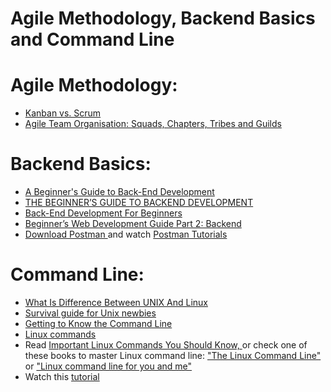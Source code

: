 # Agile Methodology, Backend Basics and Command Line

# Agile Methodology:
<ul>
    <li><a href="https://www.youtube.com/watch?v=rIaz-l1Kf8w">Kanban vs. Scrum</a></li>
    <li><a href="https://www.evernote.com/shard/s386/u/0/sh/eb7cb151-9254-4a30-974b-676b45e266a3/db2cfe04d95b4c50a66daaef05dfea99"> Agile Team Organisation: Squads, Chapters, Tribes and Guilds</a></li> 
</ul>


# Backend Basics:
<ul>
    <li><a href="https://www.evernote.com/shard/s386/u/0/sh/05646fd4-523c-4883-b62d-99a93a4e8819/cc4edeea58d0529c21eecc13a1bef7a1"> A Beginner's Guide to Back-End Development</a></li> 
    <li><a href="https://www.evernote.com/shard/s386/u/0/sh/cc27affc-2e96-433f-a740-cd5c77e65a0e/13d1393db4e7bc536f524bf42689f6c5">THE BEGINNER’S GUIDE TO BACKEND DEVELOPMENT </a></li> 
    <li><a href="https://www.evernote.com/shard/s386/u/0/sh/1fce806a-7874-4f71-b779-28b74257a714/49f4cb08a14b255034bf30a4866147c6">Back-End Development For Beginners</a></li>
    <li><a href="https://www.evernote.com/shard/s386/u/0/sh/98e5e72b-8b13-4149-b99b-8a47f86c36f4/ad18bc8f2c4b560337bff6616c3c4a6b">Beginner’s Web Development Guide Part 2: Backend</a></li>
    <li><a href="https://www.getpostman.com/">Download Postman </a> and watch <a href="https://www.youtube.com/channel/UCocudCGVb3MmhWQ1aoIgUQw/videos"> Postman Tutorials</a></li> 
</ul>

# Command Line: 
<ul>
    <li><a href="https://www.evernote.com/shard/s386/sh/6dd84ac8-dbee-45af-a00f-906133a86beb/d782746dcae0894ecd457cf2015c5fba">What Is Difference Between UNIX And Linux</a></li>
    <li><a href="https://www.evernote.com/shard/s386/u/0/sh/dfebe569-7d9d-4421-bb4f-a6364ae6d928/e3b99c20f220079168a3c63d9f3dc19a">Survival guide for Unix newbies</a></li>
    <li><a href="https://www.evernote.com/shard/s386/u/0/sh/c4810656-db78-47af-b64b-4cb46056524e/d835a9e3ce8874296f323383b6476dd5">Getting to Know the Command Line </a></li>
    <li><a href="https://www.rapidtables.com/code/linux/index.html"> Linux commands</a></li>
    <li>Read <a href="https://www.evernote.com/shard/s386/u/0/sh/1e2dfecb-9394-4fe1-8352-9523b20513bf/62bd6204ec7cf7f52dc9a0b31106fb5a">Important Linux Commands You Should Know, </a>or check one of these books to master Linux command line: <a href="https://github.com/HackTechGO/Backend/blob/master/The%20Linux%20Command%20Line.pdf">"The Linux Command Line"</a> or <a href="https://github.com/HackTechGO/Backend/blob/master/Linux%20command%20line%20for%20you%20and%20me.pdf">"Linux command line for you and me"</a></li>
    <li>Watch this <a href="https://youtu.be/IVquJh3DXUA"> tutorial</a></li>
</ul
